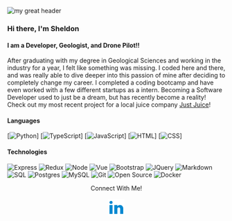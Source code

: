 
![my great header](SheldonPierce.png)

### Hi there, I'm Sheldon

#### I am a Developer, Geologist, and Drone Pilot!!

After graduating with my degree in Geological Sciences and working in the industry for a year, I felt like something was missing. I coded here and there, and was really able to dive deeper into this passion of mine after deciding to completely change my career. I completed a coding bootcamp and have even worked with a few different startups as a intern. Becoming a Software Developer used to just be a dream, but has recently become a reality! Check out my most recent project for a local juice company <a href='https://just-juice.onrender.com/'>Just Juice</a>!

#### Languages

[![Python](https://img.shields.io/badge/-Python-fff?&logo=python&logoColor=blue)]
[![TypeScript](https://img.shields.io/badge/-TypeScript-fff?&logo=TypeScript&logoColor=007ACC)]
[![JavaScript](https://img.shields.io/badge/-JavaScript-fff?&logo=JavaScript&logoColor=ddc508)]
[![HTML](https://img.shields.io/badge/-HTML-fff?&logo=HTML5)]
[![CSS](https://img.shields.io/badge/-CSS-fff?&logo=CSS3&logoColor=blue)]

#### Technologies
![Express](https://img.shields.io/badge/-Express-fff?style=flat&logo=Express&logoColor=blue)
![Redux](https://img.shields.io/badge/-Redux-fff?style=flat&logo=redux&logoColor=blue)
![Node](https://img.shields.io/badge/-Node-fff?style=flat&logo=node.js&logoColor=blue)
![Vue](https://img.shields.io/badge/-Vue-fff?style=flat&logo=vue.js&logoColor=blue)
![Bootstrap](https://img.shields.io/badge/-Bootstrap-fff?style=flat&logo=bootstrap&logoColor=563D7C)
![JQuery](https://img.shields.io/badge/-JQuery-fff?style=flat&logo=jquery&logoColor=blue)
![Markdown](https://img.shields.io/badge/-Markdown-fff?style=flat&logo=markdown&logoColor=black)
![SQL](https://img.shields.io/badge/-SQL%20Server-fff?style=flat&logo=Microsoft-SQL-Server&logoColor=blue)
![Postgres](https://img.shields.io/badge/-PostgresSQL-fff?style=flat&logo=postgresql)
![MySQL](https://img.shields.io/badge/-MySQL-fff?style=flat&logo=mysql)
![Git](https://img.shields.io/badge/-Git-fff?style=flat&logo=git)
![Open Source](https://img.shields.io/badge/-Open%20Source-fff?style=flat&logo=open-source-Initiative)
![Docker](https://img.shields.io/badge/-Docker-fff?style=flat&logo=Docker)


<p align="center">
    Connect With Me!
    <br>
    <br>
    <a href="http://www.linkedin.com/in/sheldon-pierce/" target="blank" rel="noopener noreferrer"><img height="38" src=icons8-linkedin-2-48.png></a>
</p>
